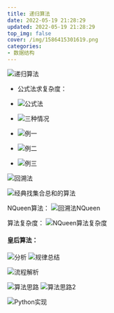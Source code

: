```yaml
---
title: 递归算法
date: 2022-05-19 21:28:29
updated: 2022-05-19 21:28:29
top_img: false
cover: /img/1586415301619.png
categories:
- 数据结构
---
```


![递归算法](/img/1586415301619.png)
* 公式法求复杂度：
* ![公式法](/img/1586415991649.png)
* ![三种情况](/img/1586416006714.png)

* ![例一](/img/1586416029304.png)
* ![例二](/img/1586416055487.png)
* ![例三](/img/1586416101201.png)

![回溯法](/img/1586416261865.png)

![经典找集合总和的算法](/img/1586416480976.png)

NQueen算法：
![回溯法NQueen](/img/1586418715552.png)

算法复杂度：
![NQueen算法复杂度](/img/1586419084172.png)

#### 皇后算法：
![分析](/img/1586423622273.png)
![规律总结](/img/1586423672607.png)

![流程解析](/img/1586423705879.png)

![算法思路](/img/1586423739245.png)
![算法思路2](/img/1586423782860.png)


![Python实现](/img/1586423973441.png)